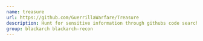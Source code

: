 ```yaml
---
name: treasure
url: https://github.com/GuerrillaWarfare/Treasure
description: Hunt for sensitive information through githubs code search.
group: blackarch blackarch-recon
---
```

